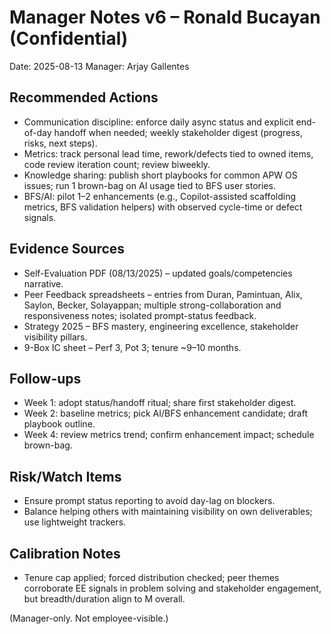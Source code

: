 # Manager Notes v6 – Ronald Bucayan (Confidential)

Date: 2025-08-13
Manager: Arjay Gallentes

## Recommended Actions
- Communication discipline: enforce daily async status and explicit end-of-day handoff when needed; weekly stakeholder digest (progress, risks, next steps).
- Metrics: track personal lead time, rework/defects tied to owned items, code review iteration count; review biweekly.
- Knowledge sharing: publish short playbooks for common APW OS issues; run 1 brown-bag on AI usage tied to BFS user stories.
- BFS/AI: pilot 1–2 enhancements (e.g., Copilot-assisted scaffolding metrics, BFS validation helpers) with observed cycle-time or defect signals.

## Evidence Sources
- Self-Evaluation PDF (08/13/2025) – updated goals/competencies narrative.
- Peer Feedback spreadsheets – entries from Duran, Pamintuan, Alix, Saylon, Becker, Solayappan; multiple strong-collaboration and responsiveness notes; isolated prompt-status feedback.
- Strategy 2025 – BFS mastery, engineering excellence, stakeholder visibility pillars.
- 9-Box IC sheet – Perf 3, Pot 3; tenure ~9–10 months.

## Follow-ups
- Week 1: adopt status/handoff ritual; share first stakeholder digest.
- Week 2: baseline metrics; pick AI/BFS enhancement candidate; draft playbook outline.
- Week 4: review metrics trend; confirm enhancement impact; schedule brown-bag.

## Risk/Watch Items
- Ensure prompt status reporting to avoid day-lag on blockers.
- Balance helping others with maintaining visibility on own deliverables; use lightweight trackers.

## Calibration Notes
- Tenure cap applied; forced distribution checked; peer themes corroborate EE signals in problem solving and stakeholder engagement, but breadth/duration align to M overall.

(Manager-only. Not employee-visible.)
